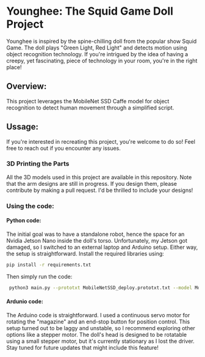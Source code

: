 # Younghee: The Squid Game Doll Project
Younghee is inspired by the spine-chilling doll from the popular show Squid Game. The doll plays "Green Light, Red Light" and detects motion using object recognition technology. If you're intrigued by the idea of having a creepy, yet fascinating, piece of technology in your room, you're in the right place!

## Overview:
This project leverages the MobileNet SSD Caffe model for object recognition to detect human movement through a simplified script.

## Ussage:
If you're interested in recreating this project, you're welcome to do so! Feel free to reach out if you encounter any issues.

### 3D Printing the Parts
All the 3D models used in this project are available in this repository. Note that the arm designs are still in progress. If you design them, please contribute by making a pull request. I'd be thrilled to include your designs!

### Using the code:

#### Python code:
The initial goal was to have a standalone robot, hence the space for an Nvidia Jetson Nano inside the doll's torso. Unfortunately, my Jetson got damaged, so I switched to an external laptop and Arduino setup. Either way, the setup is straightforward. Install the required libraries using:
```bash
pip install -r requirements.txt
```
Then simply run the code:

```bash
 python3 main.py --prototxt MobileNetSSD_deploy.prototxt.txt --model MobileNetSSD_deploy.caffemodel
 ```

#### Ardunio code:

The Arduino code is straightforward. I used a continuous servo motor for rotating the "magazine" and an end-stop button for position control. This setup turned out to be laggy and unstable, so I recommend exploring other options like a stepper motor. The doll's head is designed to be rotatable using a small stepper motor, but it's currently stationary as I lost the driver. Stay tuned for future updates that might include this feature!
